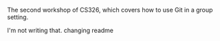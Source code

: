 
The second workshop of CS326, which covers how to use Git in a group setting.

I'm not writing that.
changing readme
